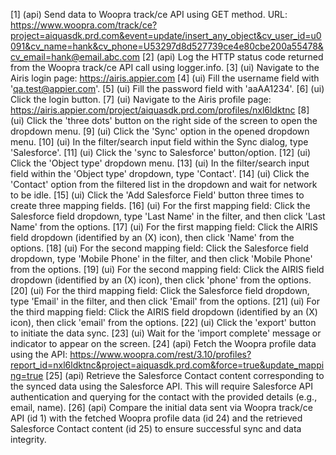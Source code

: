 [1] (api) Send data to Woopra track/ce API using GET method. URL: https://www.woopra.com/track/ce?project=aiquasdk.prd.com&event=update/insert_any_object&cv_user_id=u0091&cv_name=hank&cv_phone=U53297d8d527739ce4e80cbe200a55478&cv_email=hank@email.abc.com
[2] (api) Log the HTTP status code returned from the Woopra track/ce API call using logger.info.
[3] (ui) Navigate to the Airis login page: https://airis.appier.com
[4] (ui) Fill the username field with 'qa.test@appier.com'.
[5] (ui) Fill the password field with 'aaAA1234'.
[6] (ui) Click the login button.
[7] (ui) Navigate to the Airis profile page: https://airis.appier.com/project/aiquasdk.prd.com/profiles/nxl6ldktnc
[8] (ui) Click the 'three dots' button on the right side of the screen to open the dropdown menu.
[9] (ui) Click the 'Sync' option in the opened dropdown menu.
[10] (ui) In the filter/search input field within the Sync dialog, type 'Salesforce'.
[11] (ui) Click the 'sync to Salesforce' button/option.
[12] (ui) Click the 'Object type' dropdown menu.
[13] (ui) In the filter/search input field within the 'Object type' dropdown, type 'Contact'.
[14] (ui) Click the 'Contact' option from the filtered list in the dropdown and wait for network to be idle.
[15] (ui) Click the 'Add Salesforce Field' button three times to create three mapping fields.
[16] (ui) For the first mapping field: Click the Salesforce field dropdown, type 'Last Name' in the filter, and then click 'Last Name' from the options.
[17] (ui) For the first mapping field: Click the AIRIS field dropdown (identified by an (X) icon), then click 'Name' from the options.
[18] (ui) For the second mapping field: Click the Salesforce field dropdown, type 'Mobile Phone' in the filter, and then click 'Mobile Phone' from the options.
[19] (ui) For the second mapping field: Click the AIRIS field dropdown (identified by an (X) icon), then click 'phone' from the options.
[20] (ui) For the third mapping field: Click the Salesforce field dropdown, type 'Email' in the filter, and then click 'Email' from the options.
[21] (ui) For the third mapping field: Click the AIRIS field dropdown (identified by an (X) icon), then click 'email' from the options.
[22] (ui) Click the 'export' button to initiate the data sync.
[23] (ui) Wait for the 'import complete' message or indicator to appear on the screen.
[24] (api) Fetch the Woopra profile data using the API: https://www.woopra.com/rest/3.10/profiles?report_id=nxl6ldktnc&project=aiquasdk.prd.com&force=true&update_mapping=true
[25] (api) Retrieve the Salesforce Contact content corresponding to the synced data using the Salesforce API. This will require Salesforce API authentication and querying for the contact with the provided details (e.g., email, name).
[26] (api) Compare the initial data sent via Woopra track/ce API (id 1) with the fetched Woopra profile data (id 24) and the retrieved Salesforce Contact content (id 25) to ensure successful sync and data integrity.

